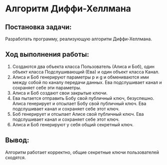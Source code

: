 # Алгоритм Диффи-Хеллмана

## Постановка задачи:
Разработать программу, реализующую алгоритм Диффи-Хеллмана.

## Ход выполнения работы:
1)	Создаются два объекта класса Пользователь (Алиса и Боб), один объект класса Подслушивающий (Ева) и один объект класса Канал.
2)	Алиса и Боб генерируют параметры p и g и обмениваются ими между собой по каналу передачи данных. Ева подслушивает канал и сохраняет себе эти параметры.
3)	Алиса и Боб создают свои закрытые ключи.
4)	Ева пытается отправить Бобу свой публичный ключ, безуспешно. Алиса генерирует и отсылает Бобу свой публичный ключ. Ева подслушивает канал и сохраняет себе этот ключ.
5)	Боб генерирует и отсылает Алисе свой публичный ключ. Ева подслушивает канал и сохраняет себе этот ключ.
6)	Алиса и Боб генерируют у себя общий секретный ключ.

## Вывод:
Алгоритм работает корректно, общие секретные ключи пользователей сходятся.
